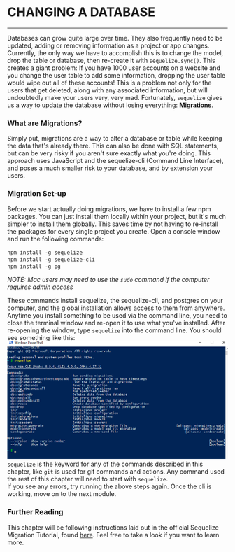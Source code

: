 # CHANGING A DATABASE
---

Databases can grow quite large over time. They also frequently need to be updated, adding or removing information as a project or app changes. Currently, the only way we have to accomplish this is to change the model, drop the table or database, then re-create it with `sequelize.sync()`. This creates a giant problem: If you have 1000 user accounts on a website and you change the user table to add some information, dropping the user table would wipe out all of these accounts! This is a problem not only for the users that get deleted, along with any associated information, but will undoubtedly make your users very, very mad. Fortunately, `sequelize` gives us a way to update the database without losing everything: **Migrations**.

### What are Migrations?
Simply put, migrations are a way to alter a database or table while keeping the data that's already there. This can also be done with SQL statements, but can be very risky if you aren't sure exactly what you're doing. This approach uses JavaScript and the sequelize-cli (Command Line Interface), and poses a much smaller risk to your database, and by extension your users.

### Migration Set-up
Before we start actually doing migrations, we have to install a few npm packages. You can just install them locally within your project, but it's much simpler to install them globally. This saves time by not having to re-install the packages for every single project you create. Open a console window and run the following commands:

```
npm install -g sequelize
npm install -g sequelize-cli
npm install -g pg
```
*NOTE: Mac users may need to use the `sudo` command if the computer requires admin access*

These commands install sequelize, the sequelize-cli, and postgres on your computer, and the global installation allows access to them from anywhere. Anytime you install something to be used via the command line, you need to close the terminal window and re-open it to use what you've installed. After re-opening the window, type `sequelize` into the command line. You should see something like this: <br>
![SequlizeCLI](assets/sequelizeCLIinstall.png) <br>
`sequelize` is the keyword for any of the commands described in this chapter, like `git` is used for git commands and actions. Any command used the rest of this chapter will need to start with `sequelize`. <br>
If you see any errors, try running the above steps again. Once the cli is working, move on to the next module.

### Further Reading
This chapter will be following instructions laid out in the official Sequelize Migration Tutorial, found [here](http://docs.sequelizejs.com/manual/tutorial/migrations.html). Feel free to take a look if you want to learn more.